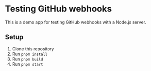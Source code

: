 # Testing GitHub webhooks

This is a demo app for testing GitHub webhooks with a Node.js server.

## Setup

1. Clone this repository
2. Run `pnpm install`
3. Run `pnpm build`
4. Run `pnpm start`
